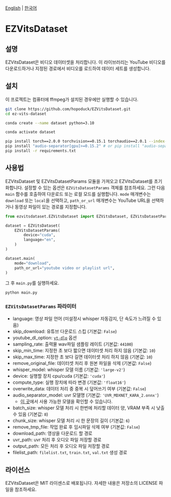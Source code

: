 [English](README.md) | [한국어](README-ko.md)

# EZVitsDataset

## 설명

EZVitsDataset은 비디오 데이터셋을 처리합니다.
이 라이브러리는 YouTube 비디오를 다운로드하거나 지정된 경로에서 비디오를 로드하여 데이터 세트를 생성합니다.

## 설치

이 프로젝트는 컴퓨터에 ffmpeg가 설치된 경우에만 실행할 수 있습니다.

```bash
git clone https://github.com/hopoduck/EZVitsDataset.git
cd ez-vits-dataset 

conda create --name dataset python=3.10

conda activate dataset

pip install torch==2.0.0 torchvision==0.15.1 torchaudio==2.0.1 --index-url https://download.pytorch.org/whl/cu118
pip install "audio-separator[gpu]>=0.15.2" # or pip install "audio-separator[cpu]>=0.15.2"
pip install -r requirements.txt
```

## 사용법

EZVitsDataset 및 EZVitsDatasetParams 모듈을 가져오고 EZVitsDataset를 초기화합니다. 설정할 수 있는 옵션은 `EZVitsDatasetParams` 객체를 참조하세요.
그런 다음 `main` 함수를 호출하여 다운로드 또는 로컬 모드를 실행합니다. `mode` 매개변수는 `download` 또는 `local`을 선택하고, `path_or_url` 매개변수는 YouTube URL을
선택하거나 동영상 파일이 있는 경로를 지정합니다.

```python
from ezvitsdataset.EZVitsDataset import EZVitsDataset, EZVitsDatasetParams

dataset = EZVitsDataset(
    EZVitsDatasetParams(
        device="cuda",
        language="en",
    )
)

dataset.main(
    mode="download",
    path_or_url="youtube video or playlist url",
)
```

그 후 `main.py`를 실행하세요.

```shell
python main.py
```

### `EZVitsDatasetParams` 파라미터

- language: 영상 파일 언어 (미설정시 whisper 자동감지, 단 속도가 느려질 수 있음)
- skip_download: 유튜브 다운로드 스킵 (기본값: `False`)
- youtube_dl_option: [`yt-dlp`](https://github.com/yt-dlp/yt-dlp?tab=readme-ov-file#usage-and-options) 옵션
- sampling_rate: 출력물 wav파일 샘플링 레이트 (기본값: `44100`)
- skip_min_time: 지정한 초 보다 짧으면 데이터셋 처리 하지 않음 (기본값: `10`)
- skip_max_time: 지정한 초 보다 길면 데이터셋 처리 하지 않음 (기본값: `10`)
- remove_original_file: 데이터셋 처리 후 원본 파일을 삭제 (기본값: `False`)
- whisper_model: whisper 모델 이름 (기본값: `'large-v2'`)
- device: 실행할 장치 cpu/cuda (기본값: `'cuda'`)
- compute_type: 실행 장치에 따라 변경 (기본값: `'float16'`)
- overwrite_data: 데이터 처리 중 중복 시 덮어쓰기 여부 (기본값: `False`)
- audio_separator_model: uvr 모델명 (기본값: `'UVR_MDXNET_KARA_2.onnx'`)
    - [이 곳](https://raw.githubusercontent.com/TRvlvr/application_data/main/filelists/download_checks.json)에서 사용 가능한 모델을
      확인할 수 있습니다.
- batch_size: whisper 모델 처리 시 한번에 처리할 데이터 양, VRAM 부족 시 낮출 수 있음 (기본값: `8`)
- chunk_size: whisper 모델 처리 시 한 문장의 길이 (기본값: `6`)
- remove_tmp_file: 작업 완료 후 임시파일 삭제 여부 (기본값: `False`)
- download_path: 영상을 다운로드 할 경로
- uvr_path: uvr 처리 후 오디오 파일 저장할 경로
- output_path: 모든 처리 후 오디오 파일 저장할 경로
- filelist_path: `filelist.txt`, `train.txt`, `val.txt` 생성 경로

## 라이선스

EZVitsDataset은 MIT 라이센스로 배포됩니다. 자세한 내용은 저장소의 LICENSE 파일을 참조하세요.